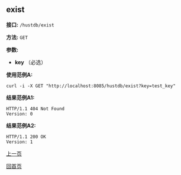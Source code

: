 ## exist ##

**接口:** `/hustdb/exist`

**方法:** `GET`

**参数:** 

*  **key** （必选）  

**使用范例A:**

    curl -i -X GET "http://localhost:8085/hustdb/exist?key=test_key"

**结果范例A1:**

	HTTP/1.1 404 Not Found
	Version: 0
	
**结果范例A2:**

	HTTP/1.1 200 OK
	Version: 1
	
[上一页](../hustdb.md)

[回首页](../../../index.md)